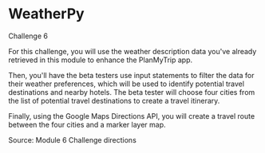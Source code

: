 # WeatherPy
Challenge 6

For this challenge, you will use the weather description data you've already retrieved in this module to enhance the PlanMyTrip app. 

Then, you'll have the beta testers use input statements to filter the data for their weather preferences, which will be used to identify potential travel destinations and nearby hotels. The beta tester will choose four cities from the list of potential travel destinations to create a travel itinerary. 

Finally, using the Google Maps Directions API, you will create a travel route between the four cities and a marker layer map.

Source: Module 6 Challenge directions
